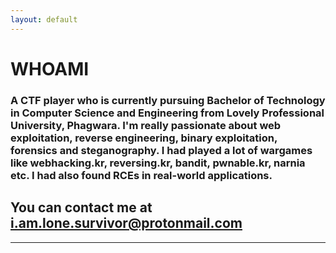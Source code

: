 ```yaml
---
layout: default
---
```


# **WHOAMI**

### A CTF player who is currently pursuing Bachelor of Technology in Computer Science and Engineering from Lovely Professional University, Phagwara. I'm really passionate about web exploitation, reverse engineering, binary exploitation, forensics and steganography. I had played a lot of wargames like webhacking.kr, reversing.kr, bandit, pwnable.kr, narnia etc. I had also found RCEs in real-world applications. 


## You can contact me at **i.am.lone.survivor@protonmail.com**

---
